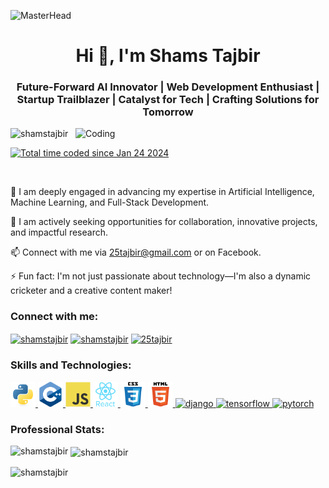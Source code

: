 ![MasterHead](https://media.licdn.com/dms/image/D4D12AQGQpfanNwLguQ/article-cover_image-shrink_600_2000/0/1680078784227?e=2147483647&v=beta&t=PFFJ0FHtFi33DpeLR_nbXknXgI-Ot5eaGsznITm9J18)
<h1 align="center">Hi 👋, I'm Shams Tajbir</h1>
<h3 align="center">Future-Forward AI Innovator | Web Development Enthusiast | Startup Trailblazer | Catalyst for Tech | Crafting Solutions for Tomorrow</h3>
<img align="right" alt="Coding" width="400" src="https://coindsyz.com/wp-content/uploads/2022/03/1584023795.gif">
<p align="left"> <img src="https://komarev.com/ghpvc/?username=shamstajbir&label=Profile%20views&color=0e75b6&style=flat" alt="shamstajbir" /> </p>
<p align="left"><a href="https://wakatime.com/@018d3842-a0f3-4feb-b025-748009eee0b9"><img src="https://wakatime.com/badge/user/018d3842-a0f3-4feb-b025-748009eee0b9.svg" alt="Total time coded since Jan 24 2024" /></a></p>
<p align="left"> <a href="https://twitter.com/" target="blank"><img src="https://img.shields.io/twitter/follow/?logo=twitter&style=for-the-badge" alt="" /></a> </p>
🌱 I am deeply engaged in advancing my expertise in Artificial Intelligence, Machine Learning, and Full-Stack Development.

💼 I am actively seeking opportunities for collaboration, innovative projects, and impactful research.

📫 Connect with me via 25tajbir@gmail.com or on Facebook.

⚡ Fun fact: I'm not just passionate about technology—I'm also a dynamic cricketer and a creative content maker!

<h3 align="left">Connect with me:</h3>
<p align="left">
<a href="https://linkedin.com/in/shamstajbir" target="blank"><img align="center" src="https://raw.githubusercontent.com/rahuldkjain/github-profile-readme-generator/master/src/images/icons/Social/linked-in-alt.svg" alt="shamstajbir" height="30" width="40" /></a>
<a href="https://fb.com/shamstajbir" target="blank"><img align="center" src="https://raw.githubusercontent.com/rahuldkjain/github-profile-readme-generator/master/src/images/icons/Social/facebook.svg" alt="shamstajbir" height="30" width="40" /></a>
<a href="https://instagram.com/25tajbir" target="blank"><img align="center" src="https://raw.githubusercontent.com/rahuldkjain/github-profile-readme-generator/master/src/images/icons/Social/instagram.svg" alt="25tajbir" height="30" width="40" /></a>
</p>
<h3 align="left">Skills and Technologies:</h3>
<p align="left">
  <a href="https://www.python.org" target="_blank" rel="noreferrer"> 
    <img src="https://raw.githubusercontent.com/devicons/devicon/master/icons/python/python-original.svg" alt="python" width="40" height="40"/> 
  </a>
  <a href="https://www.w3schools.com/cpp/" target="_blank" rel="noreferrer"> 
    <img src="https://raw.githubusercontent.com/devicons/devicon/master/icons/cplusplus/cplusplus-original.svg" alt="cplusplus" width="40" height="40"/> 
  </a> 
  <a href="https://developer.mozilla.org/en-US/docs/Web/JavaScript" target="_blank" rel="noreferrer"> 
    <img src="https://raw.githubusercontent.com/devicons/devicon/master/icons/javascript/javascript-original.svg" alt="javascript" width="40" height="40"/> 
  </a> 
  <a href="https://reactjs.org/" target="_blank" rel="noreferrer"> 
    <img src="https://raw.githubusercontent.com/devicons/devicon/master/icons/react/react-original-wordmark.svg" alt="react" width="40" height="40"/> 
  </a> 
  <a href="https://developer.mozilla.org/en-US/docs/Web/CSS" target="_blank" rel="noreferrer"> 
    <img src="https://raw.githubusercontent.com/devicons/devicon/master/icons/css3/css3-original-wordmark.svg" alt="css3" width="40" height="40"/> 
  </a> 
  <a href="https://developer.mozilla.org/en-US/docs/Web/HTML" target="_blank" rel="noreferrer"> 
    <img src="https://raw.githubusercontent.com/devicons/devicon/master/icons/html5/html5-original-wordmark.svg" alt="html5" width="40" height="40"/> 
  </a> 
  <a href="https://www.djangoproject.com/" target="_blank" rel="noreferrer"> 
    <img src="https://w7.pngwing.com/pngs/10/113/png-transparent-django-web-development-web-framework-python-software-framework-django-text-trademark-logo.png" alt="django" width="40" height="40"/> 
  </a> 
  <a href="https://www.tensorflow.org/" target="_blank" rel="noreferrer"> 
    <img src="https://www.vectorlogo.zone/logos/tensorflow/tensorflow-icon.svg" alt="tensorflow" width="40" height="40"/> 
  </a> 
  <a href="https://pytorch.org/" target="_blank" rel="noreferrer"> 
    <img src="https://www.vectorlogo.zone/logos/pytorch/pytorch-icon.svg" alt="pytorch" width="40" height="40"/> 
  </a> 
</p>
<h3 align="left">Professional Stats:</h3>
<p><img align="left" src="https://github-readme-stats.vercel.app/api/top-langs?username=shamstajbir&show_icons=true&locale=en&layout=compact" alt="shamstajbir" /></p>
<p>&nbsp;<img align="center" src="https://github-readme-stats.vercel.app/api?username=shamstajbir&show_icons=true&locale=en" alt="shamstajbir" /></p>
<p><img align="center" src="https://github-readme-streak-stats.herokuapp.com/?user=shamstajbir&" alt="shamstajbir" /></p>
